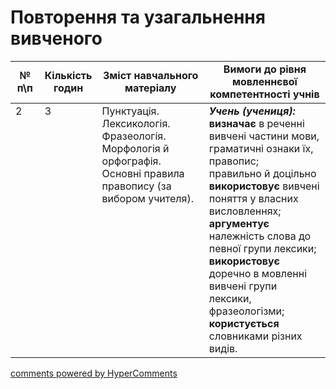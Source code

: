 <div id="hypercomments_widget" class="js-hypercomments-widget invisible"></div>

# Повторення та узагальнення вивченого

<table>
  <tr>
    <td width="10%" align="center"><b>№ <br>п\п</br></b></td>
    <td width="5%" align="center"><b>Кількість годин</b></td>  
    <td width="40%" align="center"><b>Зміст навчального матеріалу</b></td>
    <td width="45%" align="center"><b>Вимоги до рівня мовленнєвої компетентності учнів</b></td>
  </tr>
<tbody>
  <tr>
<td width="10%" style="vertical-align:top !important;">2</td>
<td width="5%" style="vertical-align:top !important;">3</td>
    <td width="40%" style="vertical-align:top !important;">
Пунктуація.<br>
Лексикологія. Фразеологія.<br>
Морфологія й орфографія.<br>
Основні правила правопису (за вибором учителя). 
</td>
    <td width="45%" style="vertical-align:top !important;">
<i><b>Учень (учениця):</b></i><br>
<b>визначає</b> в реченні вивчені частини мови, граматичні ознаки їх, правопис;<br>
правильно й доцільно <b>використовує</b> вивчені поняття у власних висловленнях; <br>
<b>аргументує</b> належність слова до певної групи лексики;<br>
<b>використовує</b>  доречно в мовленні вивчені групи лексики, фразеологізми;<br>
<b>користується</b> словниками різних видів. </td>
  </tr>
</tbody>
</table>

<div class="js-hypercomments-container">
<a href="http://hypercomments.com" class="hc-link" title="comments widget">comments powered by HyperComments</a>
</div>